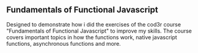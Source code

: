 ## Fundamentals of Functional Javascript
Designed to demonstrate how i did the exercises of the cod3r course "Fundamentals of Functional Javascript" to improve my skills. The course covers important topics in how the functions work, native javascript functions, asynchronous functions and more.

